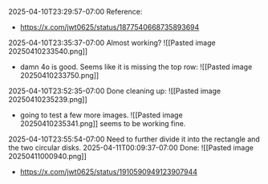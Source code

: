 
2025-04-10T23:29:57-07:00
Reference:
- https://x.com/jwt0625/status/1877540668735893694

2025-04-10T23:35:37-07:00
Almost working?
![[Pasted image 20250410233540.png]]
- damn 4o is good.
Seems like it is missing the top row:
![[Pasted image 20250410233750.png]]

2025-04-10T23:52:35-07:00
Done cleaning up:
![[Pasted image 20250410235239.png]]
- going to test a few more images.
![[Pasted image 20250410235341.png]]
seems to be working fine.

2025-04-10T23:55:54-07:00
Need to further divide it into the rectangle and the two circular disks.
2025-04-11T00:09:37-07:00
Done:
![[Pasted image 20250411000940.png]]
- https://x.com/jwt0625/status/1910590949123907944


